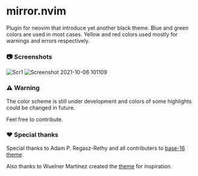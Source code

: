 # mirror.nvim
Plugin for neovim that introduce yet another black theme. Blue and green colors are used in most
cases. Yellow and red colors used mostly for warnings and errors respectively.

### 📷 Screenshots

![Scr1](https://user-images.githubusercontent.com/77539239/136156382-a47c176a-1a18-40b2-8b05-31a9f558fea5.png)
![Screenshot 2021-10-06 101109](https://user-images.githubusercontent.com/77539239/136156688-de43ed0c-46ca-4b07-918b-c7f06e5e74c5.png)



### ⚠️ Warning
The color scheme is still under development and colors of some highlights could be changed in 
future.

Feel free to contribute. 

### ❤️ Special thanks 
Special thanks to Adam P. Regasz-Rethy and all contributers to [base-16 theme](https://github.com/RRethy/nvim-base16).

Also thanks to Wuelner Martínez created the [theme](https://github.com/wuelnerdotexe/vim-enfocado) for inspiration.
